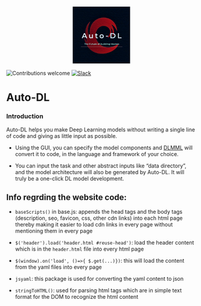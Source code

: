 
<p align="center">
  <img width=30% src="media/logo_blackandred.png">
</p>


![Contributions welcome](https://img.shields.io/badge/contributions-welcome-orange.svg)
[![Slack](https://img.shields.io/badge/Join%20Our%20Community-Slack-blue)](https://join.slack.com/t/autodl/shared_invite/zt-qagxiwub-ywRM_oBvvF~F7YNtlBqy_Q)

# Auto-DL 

### Introduction
Auto-DL helps you make Deep Learning models without writing a single line of code and giving as little input as possible.

- Using the GUI, you can specify the model components and [DLMML](https://github.com/Auto-DL/DLMML) will convert it to code, in the language and framework of your choice.

- You can input the task and other abstract inputs like “data directory”, and the model architecture will also be generated by Auto-DL. It will truly be a one-click DL model development.


## Info regrding the website code:
- `baseScripts()` in base.js: appends the head tags and the body tags (description, seo, favicon, css, other cdn links) into each html page thereby making it easier to load cdn links in every page without mentioning them in every page

- `$('header').load('header.html #reuse-head')`: load the header content which is in the `header.html` file into every html page 

- `$(window).on('load', ()=>{ $.get(...)})`: this will load the content from the yaml files into every page

- `jsyaml`: this package is used for converting the yaml content to json

- `stringToHTML()`: used for parsing html tags which are in simple text format for the DOM to recognize the html content
